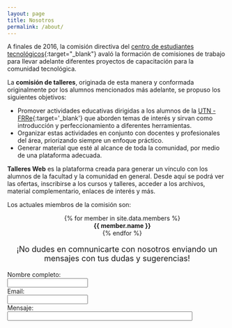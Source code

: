 ```yaml
---
layout: page
title: Nosotros
permalink: /about/
---
```


A finales de 2016, la comisión directiva del [centro de estudiantes tecnológicos](https://www.facebook.com/CET.FRRe/?fref=ts){:target="_blank"}
avaló la formación de comisiones de trabajo para llevar adelante diferentes proyectos de capacitación para la comunidad tecnológica.

La **comisión de talleres**, originada de esta manera y conformada originalmente por los alumnos mencionados más adelante,
se propuso los siguientes objetivos:

  - Promover actividades educativas dirigidas a los alumnos de la [UTN - FRRe](http://www.frre.utn.edu.ar/){:target='_blank'}
que aborden temas de interés y sirvan como introducción y perfeccionamiento a diferentes herramientas.
  - Organizar estas actividades en conjunto con docentes y profesionales del área, priorizando siempre un enfoque práctico.
  - Generar material que esté al alcance de toda la comunidad, por medio de una plataforma adecuada.

**Talleres Web** es la plataforma creada para generar un vínculo con los alumnos de la facultad y la
comunidad en general. Desde aquí se podrá ver las ofertas, inscribirse a los cursos y talleres, acceder a los archivos,
material complementario, enlaces de interés y más.

Los actuales miembros de la comisión son:

<ul style="list-style-type:none; text-align: center">
{% for member in site.data.members %}
  <li>
      <strong>{{ member.name }}</strong>
  </li>
{% endfor %}
</ul>

<p style='font-size: 18px; text-align: center'>¡No dudes en comnunicarte con nosotros enviando un mensajes con tus dudas y sugerencias!</p>
<form method="POST"
      action="https://www.formingo.co/submit/talleres.cet.frre@gmail.com">
Nombre completo:<br>
    <input type="text" name="Nombre completo"><br>
Email: <br>
    <input type="email" name="__replyto"><br>
Mensaje: <br>
    <input type="text" name="Mensaje" size="50"><br>

   <!-- <input type="hidden" name="__redirect" value="/about/">

    <input type="submit" value="Enviar">
</form>
